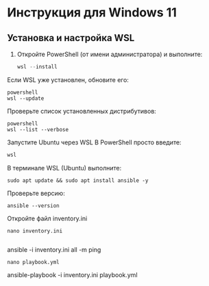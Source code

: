 # Инструкция для Windows 11

## Установка и настройка WSL

1. Откройте PowerShell (от имени администратора) и выполните:
   ```powershell
   wsl --install
   ```
Если WSL уже установлен, обновите его:
```
powershell
wsl --update
```
Проверьте список установленных дистрибутивов:
```
powershell
wsl --list --verbose
```
Запустите Ubuntu через WSL
В PowerShell просто введите:
```powershell
wsl
```
В терминале WSL (Ubuntu) выполните:
```
sudo apt update && sudo apt install ansible -y
```

Проверьте версию:

```
ansible --version
```
Откройте файл inventory.ini
```
nano inventory.ini
```
```

```
ansible -i inventory.ini all -m ping
```
nano playbook.yml
```
ansible-playbook -i inventory.ini playbook.yml
```
